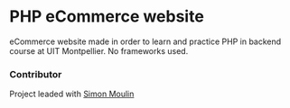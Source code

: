# PHP eCommerce website

eCommerce website made in order to learn and practice PHP in backend course at UIT Montpellier.
No frameworks used.

### Contributor
Project leaded with [Simon Moulin](https://github.com/simon-moulin)
